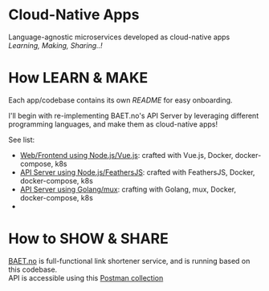 Cloud-Native Apps  
===================  

Language-agnostic microservices developed as cloud-native apps  
_Learning, Making, Sharing..!_  

# How LEARN & MAKE  
Each app/codebase contains its own _README_ for easy onboarding.   

I'll begin with re-implementing BAET.no's API Server by leveraging different programming languages, and make them as cloud-native apps! 

See list:  
- [Web/Frontend using Node.js/Vue.js](https://github.com/zeusbaba/cloud-native-apps/tree/master/baet-web-vuejs): crafted with Vue.js, Docker, docker-compose, k8s  
- [API Server using Node.js/FeathersJS](https://github.com/zeusbaba/cloud-native-apps/tree/master/baet-api-js): crafted with FeathersJS, Docker, docker-compose, k8s  
- [API Server using Golang/mux](https://github.com/zeusbaba/cloud-native-apps/tree/master/baet-api-golang): crafting with Golang, mux, Docker, docker-compose, k8s  
- 


# How to SHOW & SHARE     
[BAET.no](https://baet.no) is full-functional link shortener service, and is running based on this codebase.   
API is accessible using this [Postman collection](https://documenter.getpostman.com/view/2611563/RzfZPt3c)  
